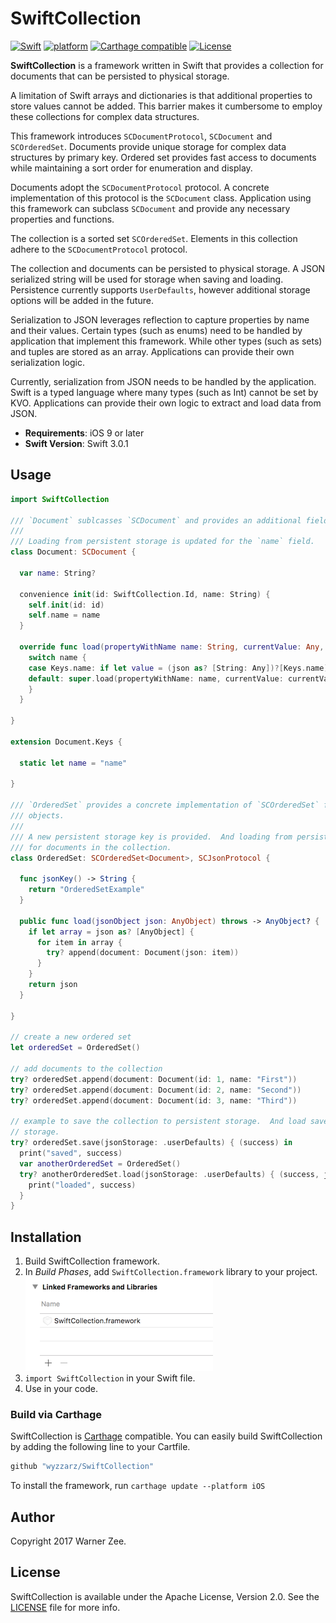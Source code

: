 # SwiftCollection

[![Swift](https://img.shields.io/badge/Swift-3.0.1-blue.svg)]()
[![platform](https://img.shields.io/badge/platform-iOS-blue.svg)]()
[![Carthage compatible](https://img.shields.io/badge/Carthage-compatible-4BC51D.svg?style=flat)](https://github.com/Carthage/Carthage)
[![License](https://img.shields.io/hexpm/l/plug.svg)]()

__SwiftCollection__ is a framework written in Swift that provides a collection for documents that 
can be persisted to physical storage.

A limitation of Swift arrays and dictionaries is that additional properties to store values
cannot be added.  This barrier makes it cumbersome to employ these collections for complex data
structures.

This framework introduces `SCDocumentProtocol`, `SCDocument` and `SCOrderedSet`.  Documents provide
unique storage for complex data structures by primary key.  Ordered set provides fast access to
documents while maintaining a sort order for enumeration and display.

Documents adopt the `SCDocumentProtocol` protocol.  A concrete implementation of this protocol is
the `SCDocument` class.  Application using this framework can subclass `SCDocument` and provide
any necessary properties and functions.

The collection is a sorted set `SCOrderedSet`.  Elements in this collection adhere to the
`SCDocumentProtocol` protocol.

The collection and documents can be persisted to physical storage.  A JSON serialized string will
be used for storage when saving and loading.  Persistence currently supports `UserDefaults`, however
additional storage options will be added in the future.

Serialization to JSON leverages reflection to capture properties by name and their values.  Certain
types (such as enums) need to be handled by application that implement this framework.  While other
types (such as sets) and tuples are stored as an array.  Applications can provide their own
serialization logic.

Currently, serialization from JSON needs to be handled by the application.  Swift is a typed language
where many types (such as Int) cannot be set by KVO.  Applications can provide their own logic to
extract and load data from JSON.

- __Requirements__: iOS 9 or later
- __Swift Version__: Swift 3.0.1

## Usage

```swift
import SwiftCollection

/// `Document` sublcasses `SCDocument` and provides an additional field `name`.
///
/// Loading from persistent storage is updated for the `name` field.
class Document: SCDocument {

  var name: String?

  convenience init(id: SwiftCollection.Id, name: String) {
    self.init(id: id)
    self.name = name
  }

  override func load(propertyWithName name: String, currentValue: Any, potentialValue: Any, json: AnyObject) {
    switch name {
    case Keys.name: if let value = (json as? [String: Any])?[Keys.name] as? String { self.name = value }
    default: super.load(propertyWithName: name, currentValue: currentValue, potentialValue: potentialValue, json: json)
    }
  }

}

extension Document.Keys {

  static let name = "name"

}

/// `OrderedSet` provides a concrete implementation of `SCOrderedSet` for a collection of `Document`
/// objects.
///
/// A new persistent storage key is provided.  And loading from persistent storage is performed
/// for documents in the collection.
class OrderedSet: SCOrderedSet<Document>, SCJsonProtocol {

  func jsonKey() -> String {
    return "OrderedSetExample"
  }

  public func load(jsonObject json: AnyObject) throws -> AnyObject? {
    if let array = json as? [AnyObject] {
      for item in array {
        try? append(document: Document(json: item))
      }
    }
    return json
  }

}

// create a new ordered set
let orderedSet = OrderedSet()

// add documents to the collection
try? orderedSet.append(document: Document(id: 1, name: "First"))
try? orderedSet.append(document: Document(id: 2, name: "Second"))
try? orderedSet.append(document: Document(id: 3, name: "Third"))

// example to save the collection to persistent storage.  And load saved data from persistent
// storage.
try? orderedSet.save(jsonStorage: .userDefaults) { (success) in
  print("saved", success)
  var anotherOrderedSet = OrderedSet()
  try? anotherOrderedSet.load(jsonStorage: .userDefaults) { (success, json) in
    print("loaded", success)
  }
}

```

## Installation

1. Build SwiftCollection framework.
3. In *Build Phases*, add `SwiftCollection.framework` library to your project.
<br /><img src="Documentation/binary_link@2x.png" height="150"/>
5. `import SwiftCollection` in your Swift file.
6. Use in your code.

### Build via Carthage
SwiftCollection is [Carthage](https://github.com/Carthage/Carthage) compatible. You can easily build 
SwiftCollection by adding the following line to your Cartfile.

```ruby
github "wyzzarz/SwiftCollection"
```

To install the framework, run `carthage update --platform iOS`

## Author

Copyright 2017 Warner Zee.

## License

SwiftCollection is available under the Apache License, Version 2.0. See the [LICENSE](LICENSE) file for more info.
